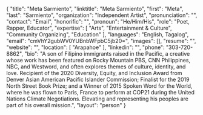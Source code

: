 {
  "title": "Meta Sarmiento",
  "linktitle": "Meta Sarmiento",
  "first": "Meta",
  "last": "Sarmiento",
  "organization": "Independent Artist",
  "pronunciation": "",
  "contact": "Email",
  "honorific": "",
  "pronoun": "He/Him/His",
  "role": "Poet, Rapper, Educator",
  "expertise": [
    "Arts",
    "Entertainment & Culture",
    "Community Organizing",
    "Education"
  ],
  "languages": "English, Tagalog",
  "email": "cmVhY2gubWV0YUBnbWFpbC5jb20=",
  "images": [],
  "resume": "",
  "website": "",
  "location": [
    "Arapahoe"
  ],
  "linkedin": "",
  "phone": "303-720-8862",
  "bio": "A son of Filipino immigrants raised in the Pacific, a creative whose work has been featured on Rocky Mountain PBS, CNN Philippines, NBC, and Westword, and often explores themes of culture, identity, and love.  Recipient of the 2020 Diversity, Equity, and Inclusion Award from Denver Asian American Pacific Islander Commission; Finalist for the 2019 North Street Book Prize; and a Winner of 2015 Spoken Word for the World, where he was flown to Paris, France to perform at COP21 during  the United Nations Climate Negotiations. Elevating and representing his peoples are part of his overall mission.",
  "layout": "person"
}